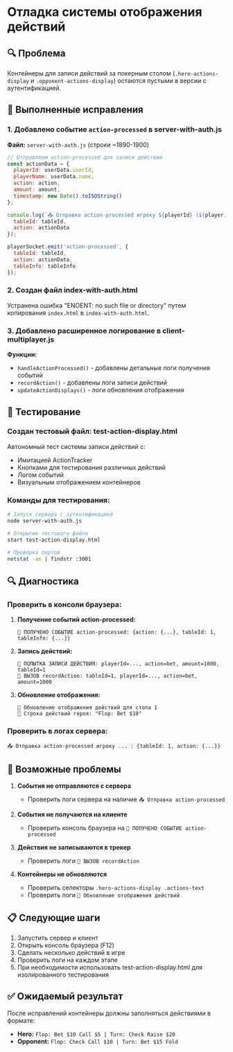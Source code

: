 # Отладка системы отображения действий

## 🔍 Проблема
Контейнеры для записи действий за покерным столом (`.hero-actions-display` и `.opponent-actions-display`) остаются пустыми в версии с аутентификацией.

## 🔧 Выполненные исправления

### 1. Добавлено событие `action-processed` в server-with-auth.js
**Файл:** `server-with-auth.js` (строки ~1890-1900)

```javascript
// Отправляем action-processed для записи действий
const actionData = {
  playerId: userData.userId,
  playerName: userData.name,
  action: action,
  amount: amount,
  timestamp: new Date().toISOString()
};

console.log(`📤 Отправка action-processed игроку ${playerId} (${player.name}):`, {
  tableId: tableId,
  action: actionData
});

playerSocket.emit('action-processed', {
  tableId: tableId,
  action: actionData,
  tableInfo: tableInfo
});
```

### 2. Создан файл index-with-auth.html
Устранена ошибка "ENOENT: no such file or directory" путем копирования `index.html` в `index-with-auth.html`.

### 3. Добавлено расширенное логирование в client-multiplayer.js
**Функции:**
- `handleActionProcessed()` - добавлены детальные логи получения событий
- `recordAction()` - добавлены логи записи действий
- `updateActionDisplays()` - логи обновления отображения

## 🧪 Тестирование

### Создан тестовый файл: test-action-display.html
Автономный тест системы записи действий с:
- Имитацией ActionTracker
- Кнопками для тестирования различных действий
- Логом событий
- Визуальным отображением контейнеров

### Команды для тестирования:
```bash
# Запуск сервера с аутентификацией
node server-with-auth.js

# Открытие тестового файла
start test-action-display.html

# Проверка портов
netstat -an | findstr :3001
```

## 🔍 Диагностика

### Проверить в консоли браузера:
1. **Получение событий action-processed:**
   ```
   🎯 ПОЛУЧЕНО СОБЫТИЕ action-processed: {action: {...}, tableId: 1, tableInfo: {...}}
   ```

2. **Запись действий:**
   ```
   📝 ПОПЫТКА ЗАПИСИ ДЕЙСТВИЯ: playerId=..., action=bet, amount=1000, tableId=1
   🎯 ВЫЗОВ recordAction: tableId=1, playerId=..., action=bet, amount=1000
   ```

3. **Обновление отображения:**
   ```
   🎯 Обновление отображения действий для стола 1
   🎯 Строка действий героя: "Flop: Bet $10"
   ```

### Проверить в логах сервера:
```
📤 Отправка action-processed игроку ... : {tableId: 1, action: {...}}
```

## 🚨 Возможные проблемы

1. **События не отправляются с сервера**
   - Проверить логи сервера на наличие `📤 Отправка action-processed`
   
2. **События не получаются на клиенте**
   - Проверить консоль браузера на `🎯 ПОЛУЧЕНО СОБЫТИЕ action-processed`
   
3. **Действия не записываются в трекер**
   - Проверить логи `🎯 ВЫЗОВ recordAction`
   
4. **Контейнеры не обновляются**
   - Проверить селекторы `.hero-actions-display .actions-text`
   - Проверить логи `🎯 Обновление отображения действий`

## 📋 Следующие шаги

1. Запустить сервер и клиент
2. Открыть консоль браузера (F12)
3. Сделать несколько действий в игре
4. Проверить логи на каждом этапе
5. При необходимости использовать test-action-display.html для изолированного тестирования

## ✅ Ожидаемый результат

После исправлений контейнеры должны заполняться действиями в формате:
- **Hero:** `Flop: Bet $10 Call $5 | Turn: Check Raise $20`
- **Opponent:** `Flop: Check Call $10 | Turn: Bet $15 Fold` 